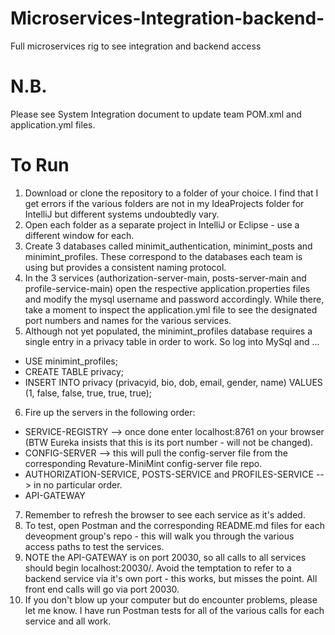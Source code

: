 # Microservices-Integration-backend-
Full microservices rig to see integration and backend access

# N.B.
Please see System Integration document to update team POM.xml and application.yml files.

# To Run
1. Download or clone the repository to a folder of your choice. I find that I get errors if the various folders are not in my IdeaProjects folder for IntelliJ but different systems undoubtedly vary.
2. Open each folder as a separate project in IntelliJ or Eclipse - use a different window for each.
3. Create 3 databases called minimit_authentication, minimint_posts and minimint_profiles. These correspond to the databases each team is using but provides a consistent naming protocol.
4. In the 3 services (authorization-server-main, posts-server-main and profile-service-main) open the respective application.properties files and modify the mysql username and password accordingly. While there, take a moment to inspect the application.yml file to see the designated port numbers and names for the various services.
5. Although not yet populated, the minimint_profiles database requires a single entry in a privacy table in order to work. So log into MySql and ...
  * USE minimint_profiles;
  * CREATE TABLE privacy;
  * INSERT INTO privacy (privacyid, bio, dob, email, gender, name) VALUES (1, false, false, true, true, true);
6. Fire up the servers in the following order:
  * SERVICE-REGISTRY --> once done enter localhost:8761 on your browser (BTW Eureka insists that this is its port number - will not be changed).
  * CONFIG-SERVER --> this will pull the config-server file from the corresponding Revature-MiniMint config-server file repo.
  * AUTHORIZATION-SERVICE, POSTS-SERVICE and PROFILES-SERVICE --> in no particular order.
  * API-GATEWAY
7. Remember to refresh the browser to see each service as it's added.
8. To test, open Postman and the corresponding README.md files for each deveopment group's repo - this will walk you through the various access paths to test the services.
9. NOTE the API-GATEWAY is on port 20030, so all calls to all services should begin localhost:20030/<service predicate path>. Avoid the temptation to refer to a backend service via it's own port - this works, but misses the point. All front end calls will go via port 20030.
10. If you don't blow up your computer but do encounter problems, please let me know. I have run Postman tests for all of the various calls for each service and all work.
